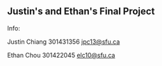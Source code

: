 ## Justin's and Ethan's Final Project

Info:

Justin Chiang
301431356
jpc13@sfu.ca


Ethan Chou
301422045
elc10@sfu.ca
